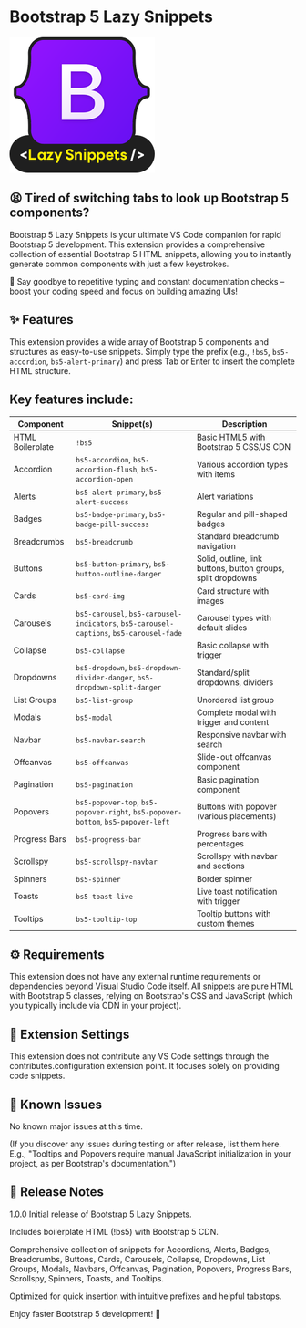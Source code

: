 # Bootstrap 5 Lazy Snippets

![Bootstrap 5 Lazy Snippets Logo](img/bootstrap-5-lazy-snippets-logo.png)

## 😫 Tired of switching tabs to look up Bootstrap 5 components? 

Bootstrap 5 Lazy Snippets is your ultimate VS Code companion for rapid Bootstrap 5 development. This extension provides a comprehensive collection of essential Bootstrap 5 HTML snippets, allowing you to instantly generate common components with just a few keystrokes. 

👋 Say goodbye to repetitive typing and constant documentation checks – boost your coding speed and focus on building amazing UIs!

## ✨ Features

This extension provides a wide array of Bootstrap 5 components and structures as easy-to-use snippets. Simply type the prefix (e.g., `!bs5`, `bs5-accordion`, `bs5-alert-primary`) and press Tab or Enter to insert the complete HTML structure.

## Key features include:

| **Component**     | **Snippet(s)**                                                                 | **Description** |
|-------------------|--------------------------------------------------------------------------------|-----------------|
| HTML Boilerplate  | `!bs5`                                                                         | Basic HTML5 with Bootstrap 5 CSS/JS CDN |
| Accordion         | `bs5-accordion`, `bs5-accordion-flush`, `bs5-accordion-open`                   | Various accordion types with items |
| Alerts            | `bs5-alert-primary`, `bs5-alert-success`                                       | Alert variations |
| Badges            | `bs5-badge-primary`, `bs5-badge-pill-success`                                  | Regular and pill-shaped badges |
| Breadcrumbs       | `bs5-breadcrumb`                                                               | Standard breadcrumb navigation |
| Buttons           | `bs5-button-primary`, `bs5-button-outline-danger`                              | Solid, outline, link buttons, button groups, split dropdowns |
| Cards             | `bs5-card-img`                                                                 | Card structure with images |
| Carousels         | `bs5-carousel`, `bs5-carousel-indicators`, `bs5-carousel-captions`, `bs5-carousel-fade` | Carousel types with default slides |
| Collapse          | `bs5-collapse`                                                                 | Basic collapse with trigger |
| Dropdowns         | `bs5-dropdown`, `bs5-dropdown-divider-danger`, `bs5-dropdown-split-danger`     | Standard/split dropdowns, dividers |
| List Groups       | `bs5-list-group`                                                               | Unordered list group |
| Modals            | `bs5-modal`                                                                    | Complete modal with trigger and content |
| Navbar            | `bs5-navbar-search`                                                            | Responsive navbar with search |
| Offcanvas         | `bs5-offcanvas`                                                                | Slide-out offcanvas component |
| Pagination        | `bs5-pagination`                                                               | Basic pagination component |
| Popovers          | `bs5-popover-top`, `bs5-popover-right`, `bs5-popover-bottom`, `bs5-popover-left` | Buttons with popover (various placements) |
| Progress Bars     | `bs5-progress-bar`                                                             | Progress bars with percentages |
| Scrollspy         | `bs5-scrollspy-navbar`                                                         | Scrollspy with navbar and sections |
| Spinners          | `bs5-spinner`                                                                  | Border spinner |
| Toasts            | `bs5-toast-live`                                                               | Live toast notification with trigger |
| Tooltips          | `bs5-tooltip-top`                                                              | Tooltip buttons with custom themes |

## ⚙️ Requirements

This extension does not have any external runtime requirements or dependencies beyond Visual Studio Code itself. All snippets are pure HTML with Bootstrap 5 classes, relying on Bootstrap's CSS and JavaScript (which you typically include via CDN in your project).

## 🔧 Extension Settings

This extension does not contribute any VS Code settings through the contributes.configuration extension point. It focuses solely on providing code snippets.

## 🐛 Known Issues

No known major issues at this time.

(If you discover any issues during testing or after release, list them here. E.g., "Tooltips and Popovers require manual JavaScript initialization in your project, as per Bootstrap's documentation.")

## 📝 Release Notes

1.0.0
Initial release of Bootstrap 5 Lazy Snippets.

Includes boilerplate HTML (!bs5) with Bootstrap 5 CDN.

Comprehensive collection of snippets for Accordions, Alerts, Badges, Breadcrumbs, Buttons, Cards, Carousels, Collapse, Dropdowns, List Groups, Modals, Navbars, Offcanvas, Pagination, Popovers, Progress Bars, Scrollspy, Spinners, Toasts, and Tooltips.

Optimized for quick insertion with intuitive prefixes and helpful tabstops.

Enjoy faster Bootstrap 5 development! 🚀